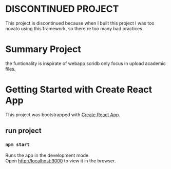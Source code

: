 # DISCONTINUED PROJECT 
This project is discontinued because when I built this project I was too novato using this framework, so there're too many bad practices

# Summary Project
the funtionality is inspirate of webapp scridb only focus in upload academic files.

# Getting Started with Create React App

This project was bootstrapped with [Create React App](https://github.com/facebook/create-react-app).

## run project

### `npm start`

Runs the app in the development mode.\
Open [http://localhost:3000](http://localhost:3000) to view it in the browser.


